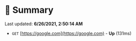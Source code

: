 # 📖 Summary
Last updated: **6/26/2021, 2:50:14 AM**

- `GET` [https://google.com](https://google.com) - **Up** (131ms)

